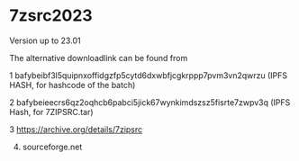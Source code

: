 # 7zsrc2023
Version up to 23.01

The alternative downloadlink can be found from 

1  bafybeibf3l5quipnxoffidgzfp5cytd6dxwbfjcgkrppp7pvm3vn2qwrzu (IPFS HASH, for hashcode of the batch)

2  bafybeieecrs6qz2oqhcb6pabci5jick67wynkimdszsz5fisrte7zwpv3q (IPFS Hash, for 7ZIPSRC.tar)

3  https://archive.org/details/7zipsrc

4. sourceforge.net 
